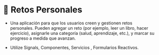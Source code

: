 # 🎯 Retos Personales

- Una aplicación para que los usuarios creen y gestionen retos personales. Pueden agregar un reto (por ejemplo, leer un libro, hacer ejercicio), asignarle una categoría (salud, aprendizaje, etc.), y marcar su progreso a medida que avanzan.

- Utilize Signals, Componentes, Servicios , Formularios Reactivos.
